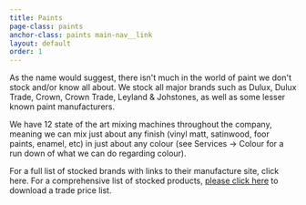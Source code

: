 ```yaml
---
title: Paints
page-class: paints
anchor-class: paints main-nav__link
layout: default
order: 1
---
```


As the name would suggest, there isn't much in the world of paint we don't stock and/or know all about. We stock all major brands such as Dulux, Dulux Trade, Crown, Crown Trade, Leyland &amp; Johstones, as well as some lesser known paint manufacturers.

We have 12 state of the art mixing machines throughout the company, meaning we can mix just about any finish (vinyl matt, satinwood, foor paints, enamel, etc) in just about any colour (see Services -&gt; Colour for a run down of what we can do regarding colour).

For a full list of stocked brands with links to their manufacture site, click here. For a comprehensive list of stocked products, <a href="/images/files/trade.pdf" target="_blank">please click here</a> to download a trade price list.
